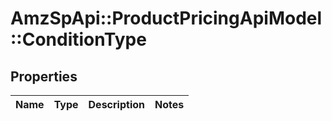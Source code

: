 # AmzSpApi::ProductPricingApiModel::ConditionType

## Properties
Name | Type | Description | Notes
------------ | ------------- | ------------- | -------------

